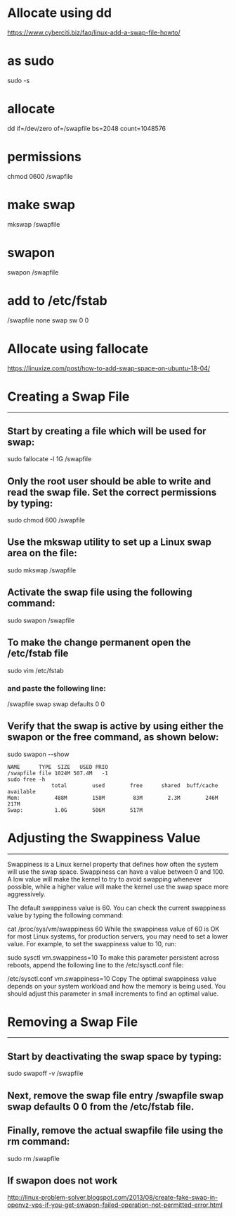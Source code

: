 # Allocate using dd
https://www.cyberciti.biz/faq/linux-add-a-swap-file-howto/

# as sudo
sudo -s

# allocate
dd if=/dev/zero of=/swapfile bs=2048 count=1048576

# permissions
chmod 0600 /swapfile

# make swap
mkswap /swapfile

# swapon
swapon /swapfile

# add to /etc/fstab
/swapfile none swap sw 0 0


# Allocate using fallocate
https://linuxize.com/post/how-to-add-swap-space-on-ubuntu-18-04/

# Creating a Swap File
---
## Start by creating a file which will be used for swap:
sudo fallocate -l 1G /swapfile

## Only the root user should be able to write and read the swap file. Set the correct permissions by typing:
sudo chmod 600 /swapfile

## Use the mkswap utility to set up a Linux swap area on the file:
sudo mkswap /swapfile

## Activate the swap file using the following command:
sudo swapon /swapfile

## To make the change permanent open the /etc/fstab file
sudo vim /etc/fstab

### and paste the following line:
/swapfile swap swap defaults 0 0

## Verify that the swap is active by using either the swapon or the free command, as shown below:
sudo swapon --show

```
NAME      TYPE  SIZE   USED PRIO
/swapfile file 1024M 507.4M   -1
sudo free -h
              total        used        free      shared  buff/cache   available
Mem:           488M        158M         83M        2.3M        246M        217M
Swap:          1.0G        506M        517M
```


# Adjusting the Swappiness Value
---

Swappiness is a Linux kernel property that defines how often the system will use the swap space. Swappiness can have a value between 0 and 100. A low value will make the kernel to try to avoid swapping whenever possible, while a higher value will make the kernel use the swap space more aggressively.

The default swappiness value is 60. You can check the current swappiness value by typing the following command:

cat /proc/sys/vm/swappiness
60
While the swappiness value of 60 is OK for most Linux systems, for production servers, you may need to set a lower value.
For example, to set the swappiness value to 10, run:

sudo sysctl vm.swappiness=10
To make this parameter persistent across reboots, append the following line to the /etc/sysctl.conf file:

/etc/sysctl.conf
vm.swappiness=10
Copy
The optimal swappiness value depends on your system workload and how the memory is being used. You should adjust this parameter in small increments to find an optimal value.


# Removing a Swap File
---

## Start by deactivating the swap space by typing:
sudo swapoff -v /swapfile

## Next, remove the swap file entry /swapfile swap swap defaults 0 0 from the /etc/fstab file.

## Finally, remove the actual swapfile file using the rm command:
sudo rm /swapfile


## If swapon does not work
http://linux-problem-solver.blogspot.com/2013/08/create-fake-swap-in-openvz-vps-if-you-get-swapon-failed-operation-not-permitted-error.html